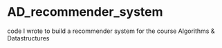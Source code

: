 # AD_recommender_system
 code I wrote to build a recommender system for the course Algorithms & Datastructures
